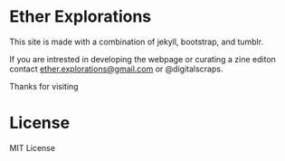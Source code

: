 # Ether Explorations
This site is made with a combination of jekyll, bootstrap, and tumblr. 

If you are intrested in developing the webpage or curating a zine editon contact ether.explorations@gmail.com or @digitalscraps. 

Thanks for visiting 



# License
MIT License
